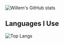 ![Willem's GitHub stats](https://github-readme-stats.vercel.app/api?username=WillemVisagie7237&show_icons=true&theme=transparent)

## Languages I Use
![Top Langs](https://github-readme-stats.vercel.app/api/top-langs/?username=WillemVisagie7237&theme=dark&private=true&token=YOUR_PERSONAL_ACCESS_TOKEN)

<!--
**WillemVisagie7237/WillemVisagie7237** is a ✨ _special_ ✨ repository because its `README.md` (this file) appears on your GitHub profile.

Here are some ideas to get you started:

- 🔭 I’m currently working on ...
- 🌱 I’m currently learning ...
- 👯 I’m looking to collaborate on ...
- 🤔 I’m looking for help with ...
- 💬 Ask me about ...
- 📫 How to reach me: ...
- 😄 Pronouns: ...
- ⚡ Fun fact: ...
-->
